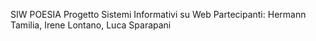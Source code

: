 SIW POESIA 
Progetto Sistemi Informativi su Web
Partecipanti: Hermann Tamilia, Irene Lontano, Luca Sparapani